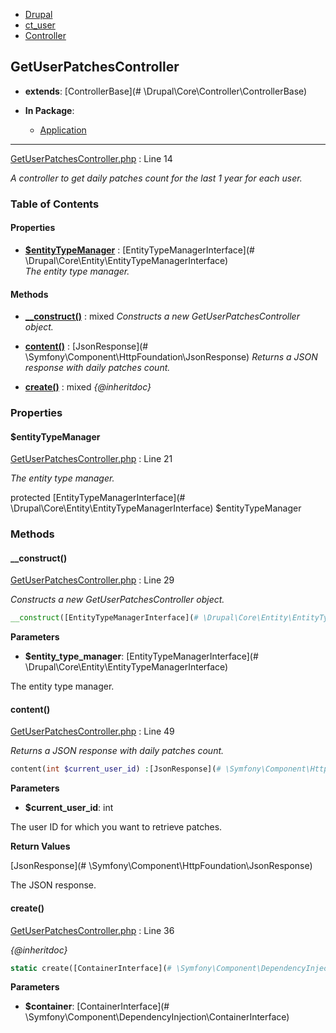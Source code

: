 
- [Drupal](../namespaces/drupal.md)
- [ct_user](../namespaces/drupal-ct-user.md)
- [Controller](../namespaces/drupal-ct-user-controller.md)


## GetUserPatchesController

- **extends**: [ControllerBase](# \Drupal\Core\Controller\ControllerBase)

- **In Package**:
    - [Application](../packages/Application.md)
  


---





[GetUserPatchesController.php](../files/web-modules-custom-ct-user-src-controller-getuserpatchescontroller.md) : Line 14

*A controller to get daily patches count for the last 1 year for each user.*









### Table of Contents









#### Properties
- **[$entityTypeManager](../classes/Drupal-ct-user-Controller-GetUserPatchesController.md#entitytypemanager)**
         : [EntityTypeManagerInterface](# \Drupal\Core\Entity\EntityTypeManagerInterface)  
*The entity type manager.*


#### Methods
- **[__construct()](../classes/Drupal-ct-user-Controller-GetUserPatchesController.md#__construct)**
           : mixed
*Constructs a new GetUserPatchesController object.*

- **[content()](../classes/Drupal-ct-user-Controller-GetUserPatchesController.md#content)**
           : [JsonResponse](# \Symfony\Component\HttpFoundation\JsonResponse)
*Returns a JSON response with daily patches count.*

- **[create()](../classes/Drupal-ct-user-Controller-GetUserPatchesController.md#create)**
           : mixed
*{@inheritdoc}*







### Properties

#### $entityTypeManager

[GetUserPatchesController.php](../files/web-modules-custom-ct-user-src-controller-getuserpatchescontroller.md) : Line 21

*The entity type manager.*


protected [EntityTypeManagerInterface](# \Drupal\Core\Entity\EntityTypeManagerInterface) $entityTypeManager









### Methods

#### __construct()

[GetUserPatchesController.php](../files/web-modules-custom-ct-user-src-controller-getuserpatchescontroller.md) : Line 29

*Constructs a new GetUserPatchesController object.*

```php
__construct([EntityTypeManagerInterface](# \Drupal\Core\Entity\EntityTypeManagerInterface) $entity_type_manager) :mixed
```




**Parameters**

- **$entity_type_manager**: [EntityTypeManagerInterface](# \Drupal\Core\Entity\EntityTypeManagerInterface)
    
The entity type manager.








#### content()

[GetUserPatchesController.php](../files/web-modules-custom-ct-user-src-controller-getuserpatchescontroller.md) : Line 49

*Returns a JSON response with daily patches count.*

```php
content(int $current_user_id) :[JsonResponse](# \Symfony\Component\HttpFoundation\JsonResponse)
```




**Parameters**

- **$current_user_id**: int
    
The user ID for which you want to retrieve patches.






**Return Values**

[JsonResponse](# \Symfony\Component\HttpFoundation\JsonResponse)


The JSON response.



#### create()

[GetUserPatchesController.php](../files/web-modules-custom-ct-user-src-controller-getuserpatchescontroller.md) : Line 36

*{@inheritdoc}*

```php
static create([ContainerInterface](# \Symfony\Component\DependencyInjection\ContainerInterface) $container) :mixed
```




**Parameters**

- **$container**: [ContainerInterface](# \Symfony\Component\DependencyInjection\ContainerInterface)
    








